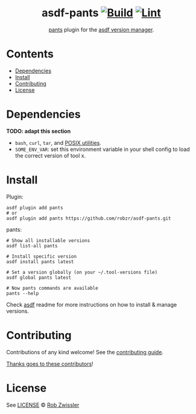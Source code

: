 <div align="center">

# asdf-pants [![Build](https://github.com/robzr/asdf-pants/actions/workflows/build.yml/badge.svg)](https://github.com/robzr/asdf-pants/actions/workflows/build.yml) [![Lint](https://github.com/robzr/asdf-pants/actions/workflows/lint.yml/badge.svg)](https://github.com/robzr/asdf-pants/actions/workflows/lint.yml)

[pants](https://www.pantsbuild.org/2.18/docs/getting-started/installing-pants) plugin for the [asdf version manager](https://asdf-vm.com).

</div>

# Contents

- [Dependencies](#dependencies)
- [Install](#install)
- [Contributing](#contributing)
- [License](#license)

# Dependencies

**TODO: adapt this section**

- `bash`, `curl`, `tar`, and [POSIX utilities](https://pubs.opengroup.org/onlinepubs/9699919799/idx/utilities.html).
- `SOME_ENV_VAR`: set this environment variable in your shell config to load the correct version of tool x.

# Install

Plugin:

```shell
asdf plugin add pants
# or
asdf plugin add pants https://github.com/robzr/asdf-pants.git
```

pants:

```shell
# Show all installable versions
asdf list-all pants

# Install specific version
asdf install pants latest

# Set a version globally (on your ~/.tool-versions file)
asdf global pants latest

# Now pants commands are available
pants --help
```

Check [asdf](https://github.com/asdf-vm/asdf) readme for more instructions on how to
install & manage versions.

# Contributing

Contributions of any kind welcome! See the [contributing guide](contributing.md).

[Thanks goes to these contributors](https://github.com/robzr/asdf-pants/graphs/contributors)!

# License

See [LICENSE](LICENSE) © [Rob Zwissler](https://github.com/robzr/)
